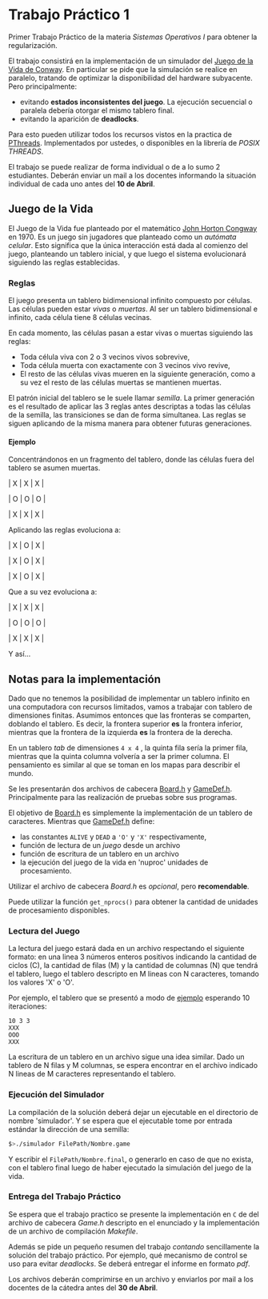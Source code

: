 # Trabajo Práctico 1

Primer Trabajo Práctico de la materia *Sistemas Operativos I* para obtener la
regularización.

El trabajo consistirá en la implementación de un simulador del [Juego de la Vida
de Conway](https://es.wikipedia.org/wiki/Juego_de_la_vida). En particular se
pide que la simulación se realice en paralelo, tratando de optimizar la
disponibilidad del hardware subyacente. 
Pero principalmente:

+ evitando **estados inconsistentes del juego**. La ejecución secuencial o
  paralela debería otorgar el mismo tablero final.
+ evitando la aparición de **deadlocks**.

Para esto pueden utilizar todos los recursos vistos en la practica de
[PThreads](https://git.dcc.fceia.unr.edu.ar/SO1/pthreads). Implementados por
ustedes, o disponibles en la librería de *POSIX THREADS*.

El trabajo se puede realizar de forma individual o de a lo sumo 2 estudiantes.
Deberán enviar un mail a los docentes informando la situación individual de cada
uno antes del **10 de Abril**.

## Juego de la Vida

El Juego de la Vida fue planteado por el matemático [John Horton
Congway](https://en.wikipedia.org/wiki/John_Horton_Conway) en 1970. Es un juego
sin jugadores que planteado como un *autómata celular*. Esto significa que la
única interacción está dada al comienzo del juego, planteando un tablero
inicial, y que luego el sistema evolucionará siguiendo las reglas establecidas.

### Reglas

El juego presenta un tablero bidimensional infinito compuesto por células. Las
células pueden estar *vivas* o *muertas*. Al ser un tablero bidimensional e
infinito, cada célula tiene 8 células vecinas.

En cada momento, las células pasan a estar vivas o muertas siguiendo las reglas:

+ Toda célula viva con 2 o 3 vecinos vivos sobrevive,
+ Toda célula muerta con exactamente con 3 vecinos vivo revive,
+ El resto de las células vivas mueren en la siguiente generación, como a su vez
  el resto de las células muertas se mantienen muertas.
  
El patrón inicial del tablero se le suele llamar *semilla*. La primer generación
es el resultado de aplicar las 3 reglas antes descriptas a todas las células de
la semilla, las transiciones se dan de forma simultanea. Las reglas se siguen
aplicando de la misma manera para obtener futuras generaciones.

#### Ejemplo

Concentrándonos en un fragmento del tablero, donde las células fuera del tablero
se asumen muertas.

| X | X | X |

| O | O | O |

| X | X | X |

Aplicando las reglas evoluciona a:

| X | O | X |

| X | O | X |

| X | O | X |

Que a su vez evoluciona a:

| X | X | X |

| O | O | O |

| X | X | X |

Y así...

## Notas para la implementación

Dado que no tenemos la posibilidad de implementar un tablero infinito en una
computadora con recursos limitados, vamos a trabajar con tablero de dimensiones finitas.
Asumimos entonces que las fronteras se comparten, doblando el tablero.
Es decir, la frontera superior **es** la frontera inferior, mientras que la
frontera de la izquierda **es** la frontera de la derecha.

En un tablero *tab* de dimensiones `4 x 4` , la quinta fila sería la primer
fila, mientras que la quinta columna volvería a ser la primer columna. El
pensamiento es similar al que se toman en los mapas para describir el mundo.

Se les presentarán dos archivos de cabecera [Board.h](./Board.h) y
[GameDef.h](./GrameDef.h). Principalmente para las realización de pruebas sobre
sus programas.

El objetivo de [Board.h](./Board.h) es simplemente la implementación de un
tablero de caracteres. Mientras que [GameDef.h](./GameDef.h) define:

+ las constantes `ALIVE` y `DEAD` a `'O'` y `'X'` respectivamente,
+ función de lectura de un *juego* desde un archivo
+ función de escritura de un tablero en un archivo
+ la ejecución del juego de la vida en 'nuproc' unidades de procesamiento.

Utilizar el archivo de cabecera *Board.h* es *opcional*, pero **recomendable**.

Puede utilizar la función `get_nprocs()` para obtener la cantidad de unidades de
procesamiento disponibles.

### Lectura del Juego

La lectura del juego estará dada en un archivo respectando el siguiente formato:
en una linea 3 números enteros positivos indicando la cantidad de ciclos (C), la
cantidad de filas (M) y la cantidad de columnas (N) que tendrá el tablero, luego
el tablero descripto en M lineas con N caracteres, tomando los valores 'X' o
'O'.

Por ejemplo, el tablero que se presentó a modo de [ejemplo](./Ejemplo.game)
esperando 10 iteraciones:

```
10 3 3
XXX
OOO
XXX
```

La escritura de un tablero en un archivo sigue una idea similar. Dado un tablero
de N filas y M columnas, se espera encontrar en el archivo indicado N lineas de
M caracteres representando el tablero.

### Ejecución del Simulador

La compilación de la solución deberá dejar un ejecutable en el directorio de
nombre 'simulador'. Y se espera que el ejecutable tome por entrada estándar la
dirección de una semilla:

```Bash
$>./simulador FilePath/Nombre.game
```

Y escribir el `FilePath/Nombre.final`, o generarlo en caso de que no exista, con
el tablero final luego de haber ejecutado la simulación del juego de la vida.

### Entrega del Trabajo Práctico

Se espera que el trabajo practico se presente la implementación en `C` de del
archivo de cabecera *Game.h* descripto en el enunciado y la implementación de un
archivo de compilación *Makefile*.

Además se pide un pequeño resumen del trabajo *contando* sencillamente la
solución del trabajo práctico. Por ejemplo, qué mecanismo de control se uso para
evitar *deadlocks*. Se deberá entregar el informe en formato *pdf*.

Los archivos deberán comprimirse en un archivo y enviarlos por mail a los
docentes de la cátedra antes del **30 de Abril**.
